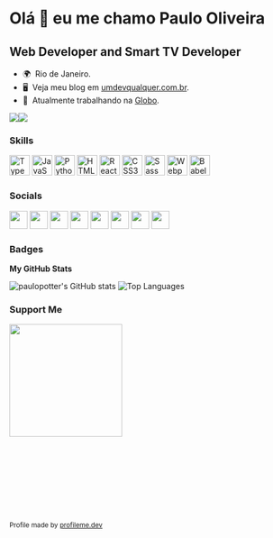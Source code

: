 Olá 👋 eu me chamo Paulo Oliveira
===============================

Web Developer and Smart TV Developer
------------------------------------

* 🌍  Rio de Janeiro.
* 🖥️  Veja meu blog em [umdevqualquer.com.br](http://umdevqualquer.com.br).
* 🚀  Atualmente trabalhando na [Globo](http://globo.com).

<a href="https://www.twitter.com/paulofrauches" target="_blank" rel="noreferrer"><img
src="https://img.shields.io/twitter/follow/paulofrauches?logo=twitter&style=for-the-badge&color=6366f1&labelColor=ffffff"
/></a><a href="https://www.github.com/paulopotter" target="_blank" rel="noreferrer"><img
src="https://img.shields.io/github/followers/paulopotter?logo=github&style=for-the-badge&color=6366f1&labelColor=ffffff" /></a>

### Skills

<p align="left">
<a href="https://www.typescriptlang.org/" target="_blank" rel="noreferrer"><img src="https://raw.githubusercontent.com/danielcranney/readme-generator/main/public/icons/skills/typescript-colored.svg" width="36" height="36" alt="TypeScript" /></a>
<a href="https://developer.mozilla.org/en-US/docs/Web/JavaScript" target="_blank" rel="noreferrer"><img src="https://raw.githubusercontent.com/danielcranney/readme-generator/main/public/icons/skills/javascript-colored.svg" width="36" height="36" alt="JavaScript" /></a>
<a href="https://www.python.org/" target="_blank" rel="noreferrer"><img src="https://raw.githubusercontent.com/danielcranney/readme-generator/main/public/icons/skills/python-colored.svg" width="36" height="36" alt="Python" /></a>
<a href="https://developer.mozilla.org/en-US/docs/Glossary/HTML5" target="_blank" rel="noreferrer"><img src="https://raw.githubusercontent.com/danielcranney/readme-generator/main/public/icons/skills/html5-colored.svg" width="36" height="36" alt="HTML5" /></a>
<a href="https://reactjs.org/" target="_blank" rel="noreferrer"><img src="https://raw.githubusercontent.com/danielcranney/readme-generator/main/public/icons/skills/react-colored.svg" width="36" height="36" alt="React" /></a>
<a href="https://www.w3.org/TR/CSS/#css" target="_blank" rel="noreferrer"><img src="https://raw.githubusercontent.com/danielcranney/readme-generator/main/public/icons/skills/css3-colored.svg" width="36" height="36" alt="CSS3" /></a>
<a href="https://sass-lang.com/" target="_blank" rel="noreferrer"><img src="https://raw.githubusercontent.com/danielcranney/readme-generator/main/public/icons/skills/sass-colored.svg" width="36" height="36" alt="Sass" /></a>
<a href="https://webpack.js.org/" target="_blank" rel="noreferrer"><img src="https://raw.githubusercontent.com/danielcranney/readme-generator/main/public/icons/skills/webpack-colored.svg" width="36" height="36" alt="Webpack" /></a>
<a href="https://babeljs.io/" target="_blank" rel="noreferrer"><img src="https://raw.githubusercontent.com/danielcranney/readme-generator/main/public/icons/skills/babel-colored.svg" width="36" height="36" alt="Babel" /></a>
</p>


### Socials

<p align="left"> <a href="https://www.dev.to/paulopotter" target="_blank" rel="noreferrer"><img src="https://raw.githubusercontent.com/danielcranney/readme-generator/main/public/icons/socials/devdotto.svg" width="32" height="32" /></a> <a href="https://www.github.com/paulopotter" target="_blank" rel="noreferrer"><img src="https://raw.githubusercontent.com/danielcranney/readme-generator/main/public/icons/socials/github.svg" width="32" height="32" /></a> <a href="http://www.instagram.com/umdevqualquer" target="_blank" rel="noreferrer"><img src="https://raw.githubusercontent.com/danielcranney/readme-generator/main/public/icons/socials/instagram.svg" width="32" height="32" /></a> <a href="https://www.linkedin.com/in/paulofrauches" target="_blank" rel="noreferrer"><img src="https://raw.githubusercontent.com/danielcranney/readme-generator/main/public/icons/socials/linkedin.svg" width="32" height="32" /></a> <a href="https://umdevqualquer.com.br/rss/all.xml" target="_blank" rel="noreferrer"><img src="https://raw.githubusercontent.com/danielcranney/readme-generator/main/public/icons/socials/rss.svg" width="32" height="32" /></a> <a href="https://www.stackoverflow.com/users/3498055/potter" target="_blank" rel="noreferrer"><img src="https://raw.githubusercontent.com/danielcranney/readme-generator/main/public/icons/socials/stackoverflow.svg" width="32" height="32" /></a> <a href="https://www.twitter.com/paulofrauches" target="_blank" rel="noreferrer"><img src="https://raw.githubusercontent.com/danielcranney/readme-generator/main/public/icons/socials/twitter.svg" width="32" height="32" /></a>
<a href="https://calendly.com/umdevqualquer" target="_blank" rel="noreferrer"><img src="https://user-images.githubusercontent.com/1867765/188431939-3bcdfd77-eb9b-491a-88b6-2b8cfd731cf4.png"  width="32" height="32" />
</a>
</p>

### Badges

<b>My GitHub Stats</b>

<img src="https://github-readme-stats.vercel.app/api?username=paulopotter&show_icons=true&hide=&count_private=true&title_color=0f172a&text_color=64748b&icon_color=6366f1&bg_color=ffffff&hide_border=true&show_icons=true" alt="paulopotter's GitHub stats" />

<img src="https://github-readme-stats.vercel.app/api/top-langs/?username=paulopotter&langs_count=10&title_color=0f172a&text_color=64748b&icon_color=6366f1&bg_color=ffffff&hide_border=true&locale=en&custom_title=Top%20%Languages" alt="Top Languages" />

### Support Me

<a href="https://www.buymeacoffee.com/umdevqualquer"><img src="https://cdn.buymeacoffee.com/buttons/v2/default-yellow.png" width="200" /></a>


<br/><br/><br/><br/><br/><br/><br/><br/><sub style="text-align: right">Profile made by <a style="text-align:right" href="https://profileme.dev">profileme.dev</a></sub>
